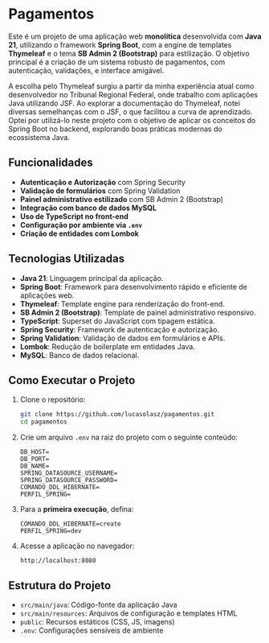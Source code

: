 # Pagamentos

Este é um projeto de uma aplicação web **monolítica** desenvolvida com **Java 21**, utilizando o framework **Spring Boot**, com a engine de templates **Thymeleaf** e o tema **SB Admin 2 (Bootstrap)** para estilização. O objetivo principal é a criação de um sistema robusto de pagamentos, com autenticação, validações, e interface amigável.

A escolha pelo Thymeleaf surgiu a partir da minha experiência atual como desenvolvedor no Tribunal Regional Federal, onde trabalho com aplicações Java utilizando JSF. Ao explorar a documentação do Thymeleaf, notei diversas semelhanças com o JSF, o que facilitou a curva de aprendizado. Optei por utilizá-lo neste projeto com o objetivo de aplicar os conceitos do Spring Boot no backend, explorando boas práticas modernas do ecossistema Java.

## Funcionalidades

- **Autenticação e Autorização** com Spring Security
- **Validação de formulários** com Spring Validation
- **Painel administrativo estilizado** com SB Admin 2 (Bootstrap)
- **Integração com banco de dados MySQL**
- **Uso de TypeScript no front-end**
- **Configuração por ambiente via `.env`**
- **Criação de entidades com Lombok**

## Tecnologias Utilizadas

- **Java 21**: Linguagem principal da aplicação.
- **Spring Boot**: Framework para desenvolvimento rápido e eficiente de aplicações web.
- **Thymeleaf**: Template engine para renderização do front-end.
- **SB Admin 2 (Bootstrap)**: Template de painel administrativo responsivo.
- **TypeScript**: Superset do JavaScript com tipagem estática.
- **Spring Security**: Framework de autenticação e autorização.
- **Spring Validation**: Validação de dados em formulários e APIs.
- **Lombok**: Redução de boilerplate em entidades Java.
- **MySQL**: Banco de dados relacional.

## Como Executar o Projeto

1. Clone o repositório:

   ```bash
   git clone https://github.com/lucasolasz/pagamentos.git
   cd pagamentos
   ```

2. Crie um arquivo `.env` na raiz do projeto com o seguinte conteúdo:

   ```env
   DB_HOST=
   DB_PORT=
   DB_NAME=
   SPRING_DATASOURCE_USERNAME=
   SPRING_DATASOURCE_PASSWORD=
   COMANDO_DDL_HIBERNATE=
   PERFIL_SPRING=
   ```

3. Para a **primeira execução**, defina:

   ```env
   COMANDO_DDL_HIBERNATE=create
   PERFIL_SPRING=dev
   ```

4. Acesse a aplicação no navegador:

   ```
   http://localhost:8080
   ```

## Estrutura do Projeto

- `src/main/java`: Código-fonte da aplicação Java
- `src/main/resources`: Arquivos de configuração e templates HTML
- `public`: Recursos estáticos (CSS, JS, imagens)
- `.env`: Configurações sensíveis de ambiente
